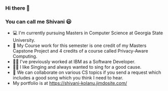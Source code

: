 ### Hi there 👋
### You can call me Shivani 😃


- 💻 I'm currently pursuing Masters in Computer Science at Georgia State University.
- 📖 My Course work for this semester is one credit of my Masters Capstone Project and 4 credits of a course called Privacy-Aware Computing.
- 👩‍💼 I've previously worked at IBM as a Software Developer.
- 👩‍🎤 I like Singing and always wanted to sing for a good cause.
- 👯 We can collaborate on various CS topics if you send a request which includes a good song which you think I need to hear.
- My portfolio is at https://shivani-kolanu.jimdosite.com/

<!--
**ShivaniKolanu/ShivaniKolanu** is a ✨ _special_ ✨ repository because its `README.md` (this file) appears on your GitHub profile.

Here are some ideas to get you started:

- 🔭 I’m currently working on ...
- 🌱 I’m currently learning ...
- 👯 I’m looking to collaborate on ...
- 🤔 I’m looking for help with ...
- 💬 Ask me about ...
- 📫 How to reach me: ...
- 😄 Pronouns: ...
- ⚡ Fun fact: ...
-->
